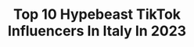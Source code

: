 ---
title: Top 10 Hypebeast TikTok Influencers In Italy In 2023
description: >-
  Find top hypebeast TikTok influencers in Italy in 2023. Most popular hashtags: #hypebeast #perte #neiperte #fyp.
platform: TikTok
hits: 12
text_top: Discover the best TikTok influencers on inBeat.
text_bottom: inBeat holds 12 TikTok influencers like this in Italy for you to pitch.
profiles:
  - username: "lucacinostreetwear"
    fullname: >-
      lucacino
    bio: >-
      Follow me on Instagram and Youtube🇮🇹↖️ 📬 Business: lucacino.info@gmail.com
    location: "Italy"
    followers: 47000
    engagement: 1462
    commentsToLikes: 0.019596
    id: ck8vv7nfjl0gs0j78pea06vx8
    verified: false
    hashtags: "#foryou, #fyp, #viral, #sneaker"
  - username: "il_cavazz"
    fullname: >-
      il_cavazz
    bio: >-
      NO 🧢
    location: "Italy"
    followers: 21200
    engagement: 1323
    commentsToLikes: 0.017022
    id: ck8vv7jxpl03t0j78d970a5e0
    verified: false
    hashtags: "#gay, #hypebeast, #cringe, #fy"
  - username: "nssmagazine"
    fullname: >-
      nss magazine
    bio: >-
      Streetwear, lifestyle, fashion, musica
    location: "Italy"
    followers: 44600
    engagement: 1061
    commentsToLikes: 0.010682
    id: ck9eq9cwyw7e50j78px66yb8y
    verified: true
    hashtags: "#fyp, #streetwear, #fashion, #sneakers"
  - username: "alessiogiffi"
    fullname: >-
      Alessio Giffi
    bio: >-
      👟SEGUIMI SU INSTAGRAM⤴️ “artist” Il mio brand@alessiogifficollection® 👕SHOP⬇️
    location: "Italy"
    followers: 9059
    engagement: 1022
    commentsToLikes: 0.022791
    id: ck8vv7kavl06b0j78lv7aetwf
    verified: false
    hashtags: "#nikedunk, #hypebeast, #offwhite, #perte"
  - username: "lorenzobelluccii"
    fullname: >-
      Lorenzo Bellucci
    bio: >-
      Road to 40k❤️😋 Torino, Italy 🤪🌍 Seguitemi tutti su Instagram 😍
    location: "Italy"
    followers: 32800
    engagement: 1591
    commentsToLikes: 0.386868
    id: ckbbl9cxc9hxk0j23x0qq978y
    verified: false
    hashtags: "#love, #perte, #neiperte, #followme"
  - username: "francescopion3d"
    fullname: >-
      pion
    bio: >-
      Graphic designer ..with a new passion for 3D printing 🇮🇹
    location: "Italy"
    followers: 61200
    engagement: 1920
    commentsToLikes: 0.011370
    id: ckb92tp11j9hu0j23qdr342f3
    verified: false
    hashtags: "#wolverine, #stampa3d, #blackpanther, #ironman"
  - username: "simonespinaa"
    fullname: >-
      Simone Spina
    bio: >-
      ➡️vieni anche su Instagram: @simonespinaa⬅️ 📍Trento, Italy 🇮🇹
    location: "Italy"
    followers: 66000
    engagement: 1125
    commentsToLikes: 0.235527
    id: ckbesv7wgboin0j23r9hojiif
    verified: false
    hashtags: "#foryou, #viral, #challenge, #real"
  - username: "fortuthegamer"
    fullname: >-
      lucas
    bio: >-
      🔥 Youtuber & Gamer🔥 ⬇️ Guarda l'ultimo video ⬇️
    location: "Italy"
    followers: 153200
    engagement: 1719
    commentsToLikes: 0.011199
    id: ck8w4vfwx96yu0j78n75g7wdd
    verified: false
    hashtags: "#amici, #scuola, #minecraftita, #fortnitefunnymoments"
  - username: "vinc_venditto"
    fullname: >-
      Vincenzo Venditto
    bio: >-
      Italian self-taught artist✍🏼 18 y/o😜
    location: "Italy"
    followers: 13600
    engagement: 944
    commentsToLikes: 0.011305
    id: cka6dsnbr92so0i787dmt1skh
    verified: false
    hashtags: "#lacasadicarta, #ursulacorbero, #manga, #rapitaliano"
  - username: "giulee010"
    fullname: >-
      GIULEE
    bio: >-
      POSARE , VESTIRE E CONSIGLI PER FUTURI UOMINI‼️ BENVENUTO NEL MIO PROFILO😁
    location: "Italy"
    followers: 171300
    engagement: 867
    commentsToLikes: 0.009509
    id: ckbkyficsuq5a0j237byqb7bt
    verified: false
    hashtags: "#lifehacks, #modauomo, #poseforinsta, #poses"
---
